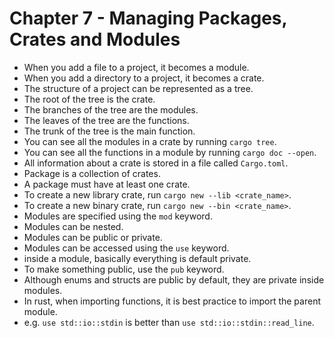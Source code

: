 # Chapter 7 - Managing Packages, Crates and Modules

- When you add a file to a project, it becomes a module.
- When you add a directory to a project, it becomes a crate.
- The structure of a project can be represented as a tree.
- The root of the tree is the crate.
- The branches of the tree are the modules.
- The leaves of the tree are the functions.
- The trunk of the tree is the main function.
- You can see all the modules in a crate by running `cargo tree`.
- You can see all the functions in a module by running `cargo doc --open`.
- All information about a crate is stored in a file called `Cargo.toml`.
- Package is a collection of crates.
- A package must have at least one crate.
- To create a new library crate, run `cargo new --lib <crate_name>`.
- To create a new binary crate, run `cargo new --bin <crate_name>`.
- Modules are specified using the `mod` keyword.
- Modules can be nested.
- Modules can be public or private.
- Modules can be accessed using the `use` keyword.
- inside a module, basically everything is default private.
- To make something public, use the `pub` keyword.
- Although enums and structs are public by default, they are private inside modules.
- In rust, when importing functions, it is best practice to import the parent module.
- e.g. `use std::io::stdin` is better than `use std::io::stdin::read_line`.
